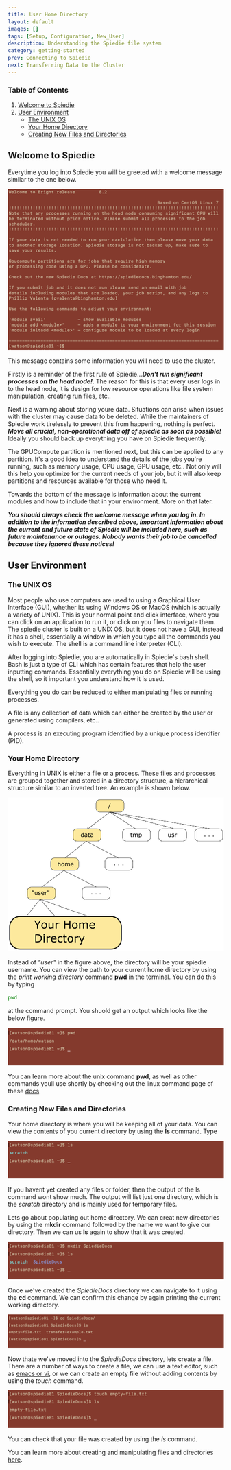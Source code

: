 ```yaml
---
title: User Home Directory
layout: default
images: []
tags: [Setup, Configuration, New_User]
description: Understanding the Spiedie file system
category: getting-started
prev: Connecting to Spiedie
next: Transferring Data to the Cluster
---
```



### Table of Contents  

 1. [Welcome to Spiedie](#welcome-message)
 2. [User Environment](#user-environment)  
     * [The UNIX OS](#unix) 
     * [Your Home Directory](#your-home)  
     * [Creating New Files and Directories](#createDirectory)
    



## <a name="welcome-message"></a>  Welcome to Spiedie

 Everytime you log into Spiedie you will be greeted with a welcome message similar to the one below.

 ![Log in Welcome Message](../assets/images/user-directory/spiedie-welcome-message.png)

 This message contains some information you will need to use the cluster. 
 
 Firstly is a reminder of the first rule of Spiedie...***Don't run significant processes on the head node!***. The reason for this is that every user logs in to the head node, it is design for low resource operations like file system manipulation, creating run files, etc..

 Next is a warning about storing youre data. Situations can arise when issues with the cluster may cause data to be deleted. While the maintainers of Spiedie work tirelessly to prevent this from happening, nothing is perfect. ***Move all crucial, non-operational data off of spiedie as soon as possible!*** Ideally you should back up everything you have on Spiedie frequently.

 The GPUCompute partition is mentioned next, but this can be applied to any partition. It's a good idea to understand the details of the jobs you're running, such as memory usage, CPU usage, GPU usage, etc.. Not only will this help you optimize for the current needs of your job, but it will also keep partitions and resources available for those who need it.

 Towards the bottom of the message is information about the current modules and how to include that in your environment. More on that later.

 ***You should always check the welcome message when you log in. In addition to the information described above, important information about the current and future state of Spiedie will be included here, such as future maintenance or outages. Nobody wants their job to be cancelled because they ignored these notices!***

## <a name='user-environment'></a> User Environment

### <a name='unix'></a> The UNIX OS

Most people who use computers are used to using a Graphical User Interface (GUI), whether its using Windows OS or MacOS (which is actually a variety of UNIX). This is your normal point and click interface, where you can click on an application to run it, or click on you files to navigate them. The spiedie cluster is built on a UNIX OS, but it does not have a GUI, instead it has a shell, essentially a window in which you type all the commands you wish to execute. The shell is a command line interpreter (CLI). 

After logging into Spiedie, you are automatically in Spiedie's bash shell. Bash is just a type of CLI which has certain features that help the user inputting commands. Essentially everything you do on Spiedie will be using the shell, so it important you understand how it is used.

Everything you do can be reduced to either manipulating files or running processes.

A file is any collection of data which can either be created by the user or generated using compilers, etc.. 

A process is an executing program identified by a unique process identifier (PID).



### <a name='your-home'></a> Your Home Directory

Everything in UNIX is either a file or a process. These files and processes are grouped together and stored in a directory structure, a hierarchical structure similar to an inverted tree. An example is shown below.

![directory-structure](../assets/images/user-directory/directory-structure.png)

Instead of *"user"* in the figure above, the directory will be your spiedie username. You can view the path to your current home directory by using the *print working directory* command **pwd** in the terminal. You can do this by typing 

```bash
pwd
```
at the command prompt. You shuold get an output which looks like the below figure.

![pwd](../assets/images/user-directory/pwd.png)

You can learn more about the unix command **pwd**, as well as other commands youll use shortly by checking out the linux command page of these [docs](basic_linux_commands.html)

### <a name='create-directory'></a> Creating New Files and Directories

Your home directory is where you will be keeping all of your data. You can view the contents of you current directory by using the **ls** command. Type

![pwd](../assets/images/user-directory/ls.png)

If you havent yet created any files or folder, then the output of the ls command wont show much. The output will list just one directory, which is the *scratch* directory and is mainly used for temporary files.

Lets go about populating out home directory. We can creat new directories by using the **mkdir** command followed by the name we want to give our directory. Then we can us **ls** again to show that it was created.

![mkdir-spiediedocs](../assets/images/user-directory/mkdir-spiediedocs.png)

Once we've created the *SpiedieDocs* directory we can navigate to it using the **cd** command. We can confirm this change by again printing the current working directory.

![cd-spiediedocs](../assets/images/user-directory/cd-spiediedocs.png)

Now thate we've moved into the *SpiedieDocs* directory, lets create a file. There are a number of ways to create a file, we can use a text editor, such as [emacs or vi](basic_linux_commands.html#editors), or we can create an empty file without adding contents by using the *touch* command.

![touch](../assets/images/user-directory/touch.png)

You can check that your file was created by using the *ls* command.

You can learn more about creating and manipulating files and directories [here](basic_linux_commands.html#manipulating_files_directories).


